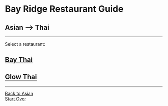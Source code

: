 # Bay Ridge Restaurant Guide
## Asian --> Thai
---
Select a restaurant:
## [Bay Thai](http://www.brooklynbaythai.com/)  
## [Glow Thai](http://glowthai.com/)  
---
[Back to Asian](../)  
[Start Over](../../home.md)